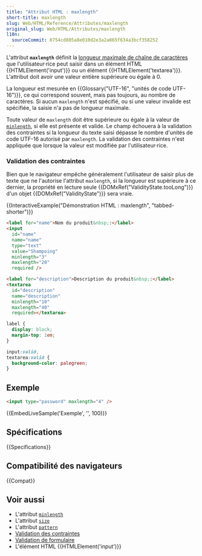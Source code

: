 ```yaml
---
title: "Attribut HTML : maxlength"
short-title: maxlength
slug: Web/HTML/Reference/Attributes/maxlength
original_slug: Web/HTML/Attributes/maxlength
l10n:
  sourceCommit: 0754cd805a8e010d2e3a2a065f634a3bcf358252
---
```


L'attribut **`maxlength`** définit la [longueur maximale de chaîne de caractères](/fr/docs/Web/JavaScript/Reference/Global_Objects/String/length) que l'utilisateur·rice peut saisir dans un élément HTML {{HTMLElement('input')}} ou un élément {{HTMLElement('textarea')}}. L'attribut doit avoir une valeur entière supérieure ou égale à 0.

La longueur est mesurée en {{Glossary("UTF-16", "unités de code UTF-16")}}, ce qui correspond souvent, mais pas toujours, au nombre de caractères. Si aucun `maxlength` n'est spécifié, ou si une valeur invalide est spécifiée, la saisie n'a pas de longueur maximale.

Toute valeur de `maxlength` doit être supérieure ou égale à la valeur de [`minlength`](/fr/docs/Web/HTML/Reference/Attributes/minlength), si elle est présente et valide. Le champ échouera à la validation des contraintes si la longueur du texte saisi dépasse le nombre d'unités de code UTF-16 autorisé par `maxlength`. La validation des contraintes n'est appliquée que lorsque la valeur est modifiée par l'utilisateur·rice.

### Validation des contraintes

Bien que le navigateur empêche généralement l'utilisateur de saisir plus de texte que ne l'autorise l'attribut `maxlength`, si la longueur est supérieure à ce dernier, la propriété en lecture seule {{DOMxRef("ValidityState.tooLong")}} d'un objet {{DOMxRef("ValidityState")}} sera vraie.

{{InteractiveExample("Démonstration HTML&nbsp;: maxlength", "tabbed-shorter")}}

```html interactive-example
<label for="name">Nom du produit&nbsp;:</label>
<input
  id="name"
  name="name"
  type="text"
  value="Shampoing"
  minlength="3"
  maxlength="20"
  required />

<label for="description">Description du produit&nbsp;:</label>
<textarea
  id="description"
  name="description"
  minlength="10"
  maxlength="40"
  required></textarea>
```

```css interactive-example
label {
  display: block;
  margin-top: 1em;
}

input:valid,
textarea:valid {
  background-color: palegreen;
}
```

## Exemple

```html
<input type="password" maxlength="4" />
```

{{EmbedLiveSample('Exemple', '', 100)}}

## Spécifications

{{Specifications}}

## Compatibilité des navigateurs

{{Compat}}

## Voir aussi

- L'attribut [`minlength`](/fr/docs/Web/HTML/Reference/Attributes/minlength)
- L'attribut [`size`](/fr/docs/Web/HTML/Reference/Attributes/size)
- L'attribut [`pattern`](/fr/docs/Web/HTML/Reference/Attributes/pattern)
- [Validation des contraintes](/fr/docs/Web/HTML/Guides/Constraint_validation)
- [Validation de formulaire](/fr/docs/Learn_web_development/Extensions/Forms/Form_validation)
- L'élément HTML {{HTMLElement('input')}}
